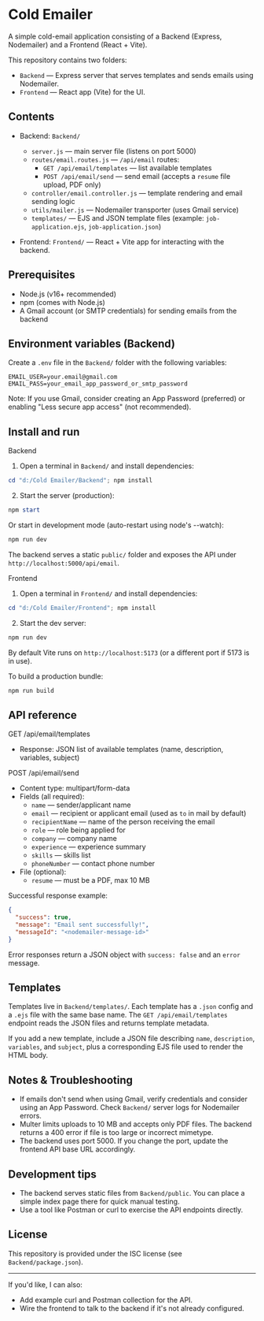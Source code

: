 # Cold Emailer

A simple cold-email application consisting of a Backend (Express, Nodemailer) and a Frontend (React + Vite).

This repository contains two folders:
- `Backend` — Express server that serves templates and sends emails using Nodemailer.
- `Frontend` — React app (Vite) for the UI.

## Contents

- Backend: `Backend/`
  - `server.js` — main server file (listens on port 5000)
  - `routes/email.routes.js` — `/api/email` routes:
    - `GET /api/email/templates` — list available templates
    - `POST /api/email/send` — send email (accepts a `resume` file upload, PDF only)
  - `controller/email.controller.js` — template rendering and email sending logic
  - `utils/mailer.js` — Nodemailer transporter (uses Gmail service)
  - `templates/` — EJS and JSON template files (example: `job-application.ejs`, `job-application.json`)

- Frontend: `Frontend/` — React + Vite app for interacting with the backend.

## Prerequisites

- Node.js (v16+ recommended)
- npm (comes with Node.js)
- A Gmail account (or SMTP credentials) for sending emails from the backend

## Environment variables (Backend)

Create a `.env` file in the `Backend/` folder with the following variables:

```
EMAIL_USER=your.email@gmail.com
EMAIL_PASS=your_email_app_password_or_smtp_password
```

Note: If you use Gmail, consider creating an App Password (preferred) or enabling "Less secure app access" (not recommended).

## Install and run

Backend

1. Open a terminal in `Backend/` and install dependencies:

```powershell
cd "d:/Cold Emailer/Backend"; npm install
```

2. Start the server (production):

```powershell
npm start
```

Or start in development mode (auto-restart using node's --watch):

```powershell
npm run dev
```

The backend serves a static `public/` folder and exposes the API under `http://localhost:5000/api/email`.

Frontend

1. Open a terminal in `Frontend/` and install dependencies:

```powershell
cd "d:/Cold Emailer/Frontend"; npm install
```

2. Start the dev server:

```powershell
npm run dev
```

By default Vite runs on `http://localhost:5173` (or a different port if 5173 is in use).

To build a production bundle:

```powershell
npm run build
```

## API reference

GET /api/email/templates
- Response: JSON list of available templates (name, description, variables, subject)

POST /api/email/send
- Content type: multipart/form-data
- Fields (all required):
  - `name` — sender/applicant name
  - `email` — recipient or applicant email (used as `to` in mail by default)
  - `recipientName` — name of the person receiving the email
  - `role` — role being applied for
  - `company` — company name
  - `experience` — experience summary
  - `skills` — skills list
  - `phoneNumber` — contact phone number
- File (optional):
  - `resume` — must be a PDF, max 10 MB

Successful response example:

```json
{
  "success": true,
  "message": "Email sent successfully!",
  "messageId": "<nodemailer-message-id>"
}
```

Error responses return a JSON object with `success: false` and an `error` message.

## Templates

Templates live in `Backend/templates/`. Each template has a `.json` config and a `.ejs` file with the same base name. The `GET /api/email/templates` endpoint reads the JSON files and returns template metadata.

If you add a new template, include a JSON file describing `name`, `description`, `variables`, and `subject`, plus a corresponding EJS file used to render the HTML body.

## Notes & Troubleshooting

- If emails don't send when using Gmail, verify credentials and consider using an App Password. Check `Backend/` server logs for Nodemailer errors.
- Multer limits uploads to 10 MB and accepts only PDF files. The backend returns a 400 error if file is too large or incorrect mimetype.
- The backend uses port 5000. If you change the port, update the frontend API base URL accordingly.

## Development tips

- The backend serves static files from `Backend/public`. You can place a simple index page there for quick manual testing.
- Use a tool like Postman or curl to exercise the API endpoints directly.

## License

This repository is provided under the ISC license (see `Backend/package.json`).

---

If you'd like, I can also:
- Add example curl and Postman collection for the API.
- Wire the frontend to talk to the backend if it's not already configured.

